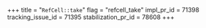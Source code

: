 +++
title = "`RefCell::take`"
flag = "refcell_take"
impl_pr_id = 71398
tracking_issue_id = 71395
stabilization_pr_id = 78608
+++

